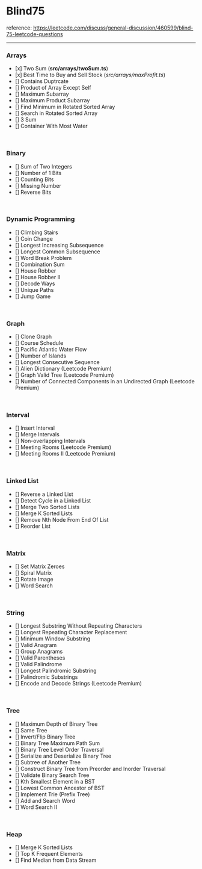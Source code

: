 # **Blind75**

reference: https://leetcode.com/discuss/general-discussion/460599/blind-75-leetcode-questions
<hr />

### **Arrays**
<ul>
  <li>[x] Two Sum (<strong>src/arrays/twoSum.ts</strong>)</li>
  <li>[x] Best Time to Buy and Sell Stock (<i>src/arrays/maxProfit.ts</i>)</li>
  <li>[] Contains Duptrcate </li>
  <li>[] Product of Array Except Self </li>
  <li>[] Maximum Subarray </li>
  <li>[] Maximum Product Subarray </li>
  <li>[] Find Minimum in Rotated Sorted Array </li>
  <li>[] Search in Rotated Sorted Array </li>
  <li>[] 3 Sum </li>
  <li>[] Container With Most Water </li>
</ul>
</br>

### **Binary**

<ul>
  <li>[] Sum of Two Integers </li>
  <li>[] Number of 1 Bits </li>
  <li>[] Counting Bits </li>
  <li>[] Missing Number </li>
  <li>[] Reverse Bits </li>
</ul>
</br>

### **Dynamic Programming**

<ul>
  <li>[] Climbing Stairs </li>
  <li>[] Coin Change </li>
  <li>[] Longest Increasing Subsequence </li>
  <li>[] Longest Common Subsequence </li>
  <li>[] Word Break Problem </li>
  <li>[] Combination Sum </li>
  <li>[] House Robber </li>
  <li>[] House Robber II </li>
  <li>[] Decode Ways </li>
  <li>[] Unique Paths </li>
  <li>[] Jump Game </li>
</ul>
</br>

### **Graph**

<ul>
  <li>[] Clone Graph </li>
  <li>[] Course Schedule </li>
  <li>[] Pacific Atlantic Water Flow </li>
  <li>[] Number of Islands </li>
  <li>[] Longest Consecutive Sequence </li>
  <li>[] Alien Dictionary (Leetcode Premium) </li>
  <li>[] Graph Valid Tree (Leetcode Premium) </li>
  <li>[] Number of Connected Components in an Undirected Graph (Leetcode Premium) </li>
</ul>
</br>

### **Interval**

<ul>
  <li>[] Insert Interval </li>
  <li>[] Merge Intervals </li>
  <li>[] Non-overlapping Intervals </li>
  <li>[] Meeting Rooms (Leetcode Premium) </li>
  <li>[] Meeting Rooms II (Leetcode Premium) </li>
 </ul>
 </br>

### **Linked List**

<ul>
  <li>[] Reverse a Linked List </li>
  <li>[] Detect Cycle in a Linked List </li>
  <li>[] Merge Two Sorted Lists </li>
  <li>[] Merge K Sorted Lists </li>
  <li>[] Remove Nth Node From End Of List </li>
  <li>[] Reorder List </li>
 </ul>
 </br>

### **Matrix**

<ul>
  <li>[] Set Matrix Zeroes </li>
  <li>[] Spiral Matrix </li>
  <li>[] Rotate Image </li>
  <li>[] Word Search </li>
 </ul>
</br>

### **String**

<ul>
  <li>[] Longest Substring Without Repeating Characters </li>
  <li>[] Longest Repeating Character Replacement </li>
  <li>[] Minimum Window Substring </li>
  <li>[] Valid Anagram </li>
  <li>[] Group Anagrams </li>
  <li>[] Valid Parentheses </li>
  <li>[] Valid Palindrome </li>
  <li>[] Longest Palindromic Substring </li>
  <li>[] Palindromic Substrings </li>
  <li>[] Encode and Decode Strings (Leetcode Premium) </li>
</ul>
</br>

### **Tree**

<ul>
  <li>[] Maximum Depth of Binary Tree </li>
  <li>[] Same Tree </li>
  <li>[] Invert/Flip Binary Tree </li>
  <li>[] Binary Tree Maximum Path Sum </li>
  <li>[] Binary Tree Level Order Traversal </li>
  <li>[] Serialize and Deserialize Binary Tree </li>
  <li>[] Subtree of Another Tree </li>
  <li>[] Construct Binary Tree from Preorder and Inorder Traversal </li>
  <li>[] Validate Binary Search Tree </li>
  <li>[] Kth Smallest Element in a BST </li>
  <li>[] Lowest Common Ancestor of BST </li>
  <li>[] Implement Trie (Prefix Tree) </li>
  <li>[] Add and Search Word </li>
  <li>[] Word Search II </li>
</ul>
</br>

### **Heap**

<ul>
  <li>[] Merge K Sorted Lists </li>
  <li>[] Top K Frequent Elements </li>
  <li>[] Find Median from Data Stream </li>
</ul>
</br>